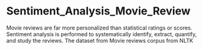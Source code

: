# Sentiment_Analysis_Movie_Review

Movie reviews are far more personalized than statistical ratings or scores. 
Sentiment analysis is performed to systematically identify, extract, quantify, and study the reviews.
The dataset from Movie reviews corpus from NLTK
